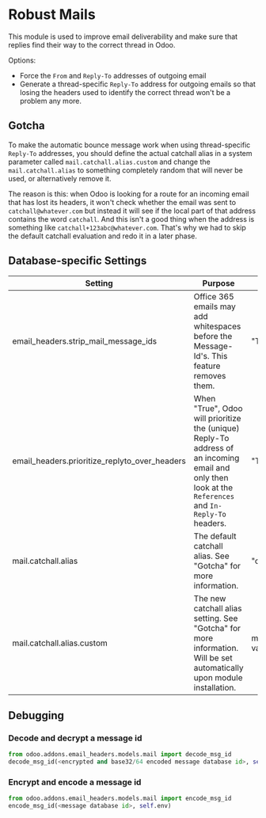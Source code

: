 # Robust Mails

This module is used to improve email deliverability and make sure that replies find
their way to the correct thread in Odoo.

Options:

- Force the `From` and `Reply-To` addresses of outgoing email
- Generate a thread-specific `Reply-To` address for outgoing emails so that losing the
  headers used to identify the correct thread won't be a problem any more.

## Gotcha

To make the automatic bounce message work when using thread-specific `Reply-To`
addresses, you should define the actual catchall alias in a system parameter called
`mail.catchall.alias.custom` and change the `mail.catchall.alias` to something
completely random that will never be used, or alternatively remove it.

The reason is this: when Odoo is looking for a route for an incoming email that has lost
its headers, it won't check whether the email was sent to `catchall@whatever.com` but
instead it will see if the local part of that address contains the word `catchall`. And
this isn't a good thing when the address is something like
`catchall+123abc@whatever.com`. That's why we had to skip the default catchall
evaluation and redo it in a later phase.

## Database-specific Settings

| Setting                                       | Purpose                                                                                                                                                | Default value             |
| --------------------------------------------- | ------------------------------------------------------------------------------------------------------------------------------------------------------ | ------------------------- |
| email_headers.strip_mail_message_ids          | Office 365 emails may add whitespaces before the Message-Id's. This feature removes them.                                                              | "True"                    |
| email_headers.prioritize_replyto_over_headers | When "True", Odoo will prioritize the (unique) Reply-To address of an incoming email and only then look at the `References` and `In-Reply-To` headers. | "True"                    |
| mail.catchall.alias                           | The default catchall alias. See "Gotcha" for more information.                                                                                         | "catchall"                |
| mail.catchall.alias.custom                    | The new catchall alias setting. See "Gotcha" for more information. Will be set automatically upon module installation.                                 | mail.catchall.alias value |

## Debugging

### Decode and decrypt a message id

```python
from odoo.addons.email_headers.models.mail import decode_msg_id
decode_msg_id(<encrypted and base32/64 encoded message database id>, self.env)
```

### Encrypt and encode a message id

```python
from odoo.addons.email_headers.models.mail import encode_msg_id
encode_msg_id(<message database id>, self.env)
```
